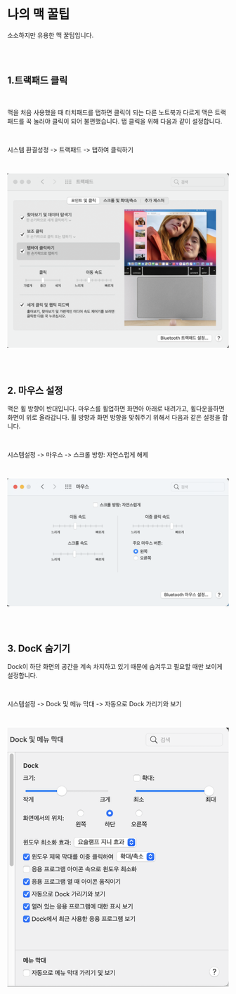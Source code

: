 # 나의 맥 꿀팁

소소하지만 유용한 맥 꿀팁입니다.

</br>
</br>

## 1.트랙패드 클릭

</br>

맥을 처음 사용했을 때 터치패드를 탭하면 클릭이 되는 다른 노트북과 다르게 맥은 트랙패드를 꾹 눌러야 클릭이 되어 불편했습니다. 탭 클릭을 위해 다음과 같이 설정합니다.

</br>

시스템 환결성정 -> 트랙패드 -> 탭하여 클릭하기

</br>

![](./images/tab.png)

</br>
</br>

## 2. 마우스 설정

맥은 휠 방향이 반대입니다. 마우스를 휠업하면 화면아 아래로 내려가고, 휠다운을하면 화면이 위로 올라갑니다. 휠 방향과 화면 방향을 맞춰주기 위해서 다음과 같은 설정을 합니다.

</br>

시스템설정 -> 마우스 -> 스크롤 방향: 자연스럽게 해제

</br>

![](./images/mouse.png)

</br>
</br>

## 3. DocK 숨기기

Dock이 하단 화면의 공간을 계속 차지하고 있기 때문에 숨겨두고 필요할 때만 보이게 설정합니다.

</br>

시스템설정 -> Dock 및 메뉴 막대 -> 자동으로 Dock 가리기와 보기

</br>

![](./images/dock.png)
